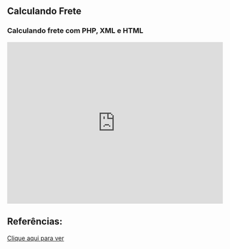 ## Calculando Frete 

### Calculando frete com PHP, XML e HTML 

<div style="padding:75% 0 0 0;position:relative;"><iframe src="https://player.vimeo.com/video/771744273?h=f5cf22d621&amp;badge=0&amp;autopause=0&amp;player_id=0&amp;app_id=58479" frameborder="0" allow="autoplay; fullscreen; picture-in-picture" allowfullscreen style="position:absolute;top:0;left:0;width:100%;height:100%;" title="Gravar_2022_11_16_17_46_04_242.mp4"></iframe></div><script src="https://player.vimeo.com/api/player.js"></script>

## Referências:
[Clique aqui para ver](https://www.youtube.com/watch?v=0e4xRupfoFQ&t=72s)